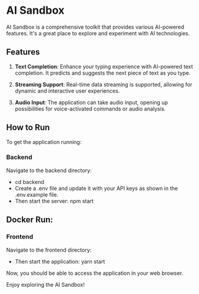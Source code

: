 # AI Sandbox

AI Sandbox is a comprehensive toolkit that provides various AI-powered features. It's a great place to explore and experiment with AI technologies.

## Features

1. **Text Completion**: Enhance your typing experience with AI-powered text completion. It predicts and suggests the next piece of text as you type.

2. **Streaming Support**: Real-time data streaming is supported, allowing for dynamic and interactive user experiences.

3. **Audio Input**: The application can take audio input, opening up possibilities for voice-activated commands or audio analysis.

## How to Run

To get the application running:

### Backend

Navigate to the backend directory:
- cd backend
- Create a .env file and update it with your API keys as shown in the .env.example file.
- Then start the server: npm start

## Docker Run:


### Frontend

Navigate to the frontend directory:
- Then start the application: yarn start

Now, you should be able to access the application in your web browser.

Enjoy exploring the AI Sandbox!
